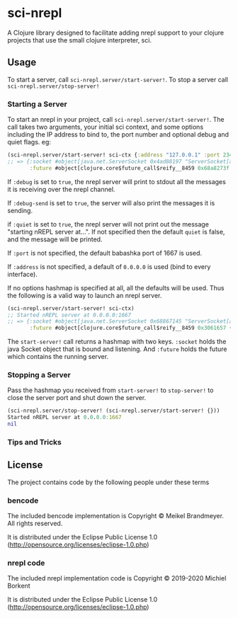 # sci-nrepl

A Clojure library designed to facilitate adding nrepl support to your clojure projects that use the small clojure interpreter, sci.

## Usage

To start a server, call `sci-nrepl.server/start-server!`. To stop a server call `sci-nrepl.server/stop-server!`

### Starting a Server

To start an nrepl in your project, call `sci-nrepl.server/start-server!`. The call takes two arguments, your initial sci context, and some options including the IP address to bind to, the port number and optional debug and quiet flags. eg:

```clojure
(sci-nrepl.server/start-server! sci-ctx {:address "127.0.0.1" :port 23456})
;; => {:socket #object[java.net.ServerSocket 0x4ad88197 "ServerSocket[addr=/127.0.0.1,localport=23456]"],
       :future #object[clojure.core$future_call$reify__8459 0x68a8273f {:status :pending, :val nil}]}
```

If `:debug` is set to `true`, the nrepl server will print to stdout all the messages it is receiving over the nrepl channel.

If `:debug-send` is set to `true`, the server will also print the messages it is sending.

if `:quiet` is set to `true`, the nrepl server will not print out the message "starting nREPL server at...". If not specified then the default `quiet` is false, and the message will be printed.

If `:port` is not specified, the default babashka port of 1667 is used.

If `:address` is not specified, a default of `0.0.0.0` is used (bind to every interface).

If no options hashmap is specified at all, all the defaults will be used. Thus the following is a valid way to launch an nrepl server.

```clojure
(sci-nrepl.server/start-server! sci-ctx)
;; Started nREPL server at 0.0.0.0:1667
;; => {:socket #object[java.net.ServerSocket 0x68867145 "ServerSocket[addr=/0.0.0.0,localport=1667]"],
       :future #object[clojure.core$future_call$reify__8459 0x3061657 {:status :pending, :val nil}]}

```

The `start-server!` call returns a hashmap with two keys. `:socket` holds the java Socket object that is bound and listening. And `:future` holds the future which contains the running server.

### Stopping a Server

Pass the hashmap you received from `start-server!` to `stop-server!` to close the server port and shut down the server.

```clojure
(sci-nrepl.server/stop-server! (sci-nrepl.server/start-server! {}))
Started nREPL server at 0.0.0.0:1667
nil
```

### Tips and Tricks



## License

The project contains code by the following people under these terms

### bencode

The included bencode implementation is Copyright © Meikel Brandmeyer. All rights reserved.

It is distributed under the Eclipse Public License 1.0 (http://opensource.org/licenses/eclipse-1.0.php)

### nrepl code

The included nrepl implementation code is Copyright © 2019-2020 Michiel Borkent

It is distributed under the Eclipse Public License 1.0 (http://opensource.org/licenses/eclipse-1.0.php)
